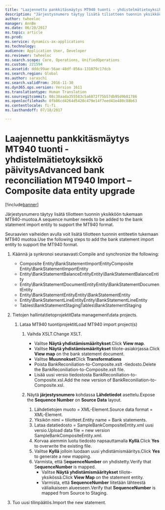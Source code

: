 ```yaml
---
title: "Laajennettu pankkitäsmäytys MT940 tuonti - yhdistelmätietoyksikkö päivitys"
description: "Järjestysnumero täytyy lisätä tiliotteen tuonnin yksikköön tukemaan MT940-muotoa."
author: twheeloc
manager: AnnBe
ms.date: 06/20/2017
ms.topic: article
ms.prod: 
ms.service: dynamics-ax-applications
ms.technology: 
audience: Application User, Developer
ms.reviewer: twheeloc
ms.search.scope: Core, Operations, UnifiedOperations
ms.custom: 221594
ms.assetid: dddc99ae-56ae-48df-856a-131079c17dcb
ms.search.region: Global
ms.author: saraschi
ms.search.validFrom: 2016-11-30
ms.dyn365.ops.version: Version 1611
ms.translationtype: Human Translation
ms.sourcegitcommit: 08c38aada355583c5a6872f75b57db95d9b81786
ms.openlocfilehash: 0fb86cd4264d5420c479e14f7eed41e480c88b63
ms.contentlocale: fi-fi
ms.lasthandoff: 07/18/2017

---
```


# <a name="advanced-bank-reconciliation-mt940-import--composite-data-entity-upgrade"></a><span data-ttu-id="d0782-103">Laajennettu pankkitäsmäytys MT940 tuonti - yhdistelmätietoyksikkö päivitys</span><span class="sxs-lookup"><span data-stu-id="d0782-103">Advanced bank reconciliation MT940 Import – Composite data entity upgrade</span></span>

[!include[banner](../includes/banner.md)]


<span data-ttu-id="d0782-104">Järjestysnumero täytyy lisätä tiliotteen tuonnin yksikköön tukemaan MT940-muotoa.</span><span class="sxs-lookup"><span data-stu-id="d0782-104">A sequence number needs to be added to the bank statement import entity to support the MT940 format.</span></span> 

<span data-ttu-id="d0782-105">Seuraavien vaiheiden avulla voit lisätä tiliotteen tuonnin entiteetin tukemaan MT940 muotoa.</span><span class="sxs-lookup"><span data-stu-id="d0782-105">Use the following steps to add the bank statement import entity to support the MT940 format.</span></span>

1.  <span data-ttu-id="d0782-106">Käännä ja synkronoi seuraavasti:</span><span class="sxs-lookup"><span data-stu-id="d0782-106">Compile and synchronize the following:</span></span>
    -   <span data-ttu-id="d0782-107">Composite Entity\\BankStatementImportEntity</span><span class="sxs-lookup"><span data-stu-id="d0782-107">Composite Entity\\BankStatementImportEntity</span></span>
    -   <span data-ttu-id="d0782-108">Entity\\BankStatementBalanceEntity</span><span class="sxs-lookup"><span data-stu-id="d0782-108">Entity\\BankStatementBalanceEntity</span></span>
    -   <span data-ttu-id="d0782-109">Entity\\BankStatementDocumentEntity</span><span class="sxs-lookup"><span data-stu-id="d0782-109">Entity\\BankStatementDocumentEntity</span></span>
    -   <span data-ttu-id="d0782-110">Entity\\BankStatementEntity</span><span class="sxs-lookup"><span data-stu-id="d0782-110">Entity\\BankStatementEntity</span></span>
    -   <span data-ttu-id="d0782-111">Entity\\BankStatementLineEntity</span><span class="sxs-lookup"><span data-stu-id="d0782-111">Entity\\BankStatementLineEntity</span></span>
    -   <span data-ttu-id="d0782-112">Tables\\BankStatementStaging</span><span class="sxs-lookup"><span data-stu-id="d0782-112">Tables\\BankStatementStaging</span></span>

2.  <span data-ttu-id="d0782-113">Tietojen hallinta\\tietoprojektit</span><span class="sxs-lookup"><span data-stu-id="d0782-113">Data management\\data projects.</span></span>
    1.  <span data-ttu-id="d0782-114">Lataa MT940 tuontiprojektit</span><span class="sxs-lookup"><span data-stu-id="d0782-114">Load MT940 import project(s)</span></span>
        1.  <span data-ttu-id="d0782-115">Vaihda XSLT.</span><span class="sxs-lookup"><span data-stu-id="d0782-115">Change XSLT.</span></span>
            -   <span data-ttu-id="d0782-116">Valitse **Näytä yhdistämismääritykset**.</span><span class="sxs-lookup"><span data-stu-id="d0782-116">Click **View map**.</span></span>
            -   <span data-ttu-id="d0782-117">Valitse **Näytä yhdistämismääritykset** tiliote-asiakirjassa.</span><span class="sxs-lookup"><span data-stu-id="d0782-117">Click **View map** on the bank statement document.</span></span>
            -   <span data-ttu-id="d0782-118">Valitse **Muunnokset**</span><span class="sxs-lookup"><span data-stu-id="d0782-118">Click **Transformations**</span></span>
            -   <span data-ttu-id="d0782-119">Poista BankReconiliation-to-Composite.xslt -tiedosto.</span><span class="sxs-lookup"><span data-stu-id="d0782-119">Delete the BankReconiliation-to-Composite.xslt file.</span></span>
            -   <span data-ttu-id="d0782-120">Lisää uusi versio tiedostosta BankReconiliation-to-Composite.xsl.</span><span class="sxs-lookup"><span data-stu-id="d0782-120">Add the new version of BankReconiliation-to-Composite.xsl.</span></span>

        2.  <span data-ttu-id="d0782-121">Näytä **järjestysnumero** kohdassa **Lähdetiedot** asettelu.</span><span class="sxs-lookup"><span data-stu-id="d0782-121">Expose the **Sequence Number** on **Source Data** layout.</span></span>
            1.  <span data-ttu-id="d0782-122">Lähdetietojen muoto = XML-Element.</span><span class="sxs-lookup"><span data-stu-id="d0782-122">Source data format = XML-Element.</span></span>
            2.  <span data-ttu-id="d0782-123">Yksikön nimi = tiliotteet.</span><span class="sxs-lookup"><span data-stu-id="d0782-123">Entity name = Bank statements.</span></span>
            3.  <span data-ttu-id="d0782-124">Lataa datatiedosto = SampleBankCompositeEntity.xml uusi versio.</span><span class="sxs-lookup"><span data-stu-id="d0782-124">Upload data file = new version SampleBankCompositeEntity.xml.</span></span>
            4.  <span data-ttu-id="d0782-125">Korvaa aiemmin luotu tiedosto napsauttamalla **Kyllä**.</span><span class="sxs-lookup"><span data-stu-id="d0782-125">Click **Yes** to overwrite the existing file.</span></span>
            5.  <span data-ttu-id="d0782-126">Valitse **Kyllä** jolloin luodaan uusi yhdistämismääritys.</span><span class="sxs-lookup"><span data-stu-id="d0782-126">Click **Yes** to generate a new mapping.</span></span>
            6.  <span data-ttu-id="d0782-127">Varmista, että S**equenceNumber** on yhdistetty.</span><span class="sxs-lookup"><span data-stu-id="d0782-127">Verify that S**equenceNumber** is mapped.</span></span>
                -   <span data-ttu-id="d0782-128">Valitse **Näytä yhdistämismääritykset** tiliote-yksikössä.</span><span class="sxs-lookup"><span data-stu-id="d0782-128">Click **View Map** on the statement entity.</span></span>
                -   <span data-ttu-id="d0782-129">Varmista, että **SequenceNumber** liitetään lähteestä väliaikaiseen alueeseen.</span><span class="sxs-lookup"><span data-stu-id="d0782-129">Verify that **SequenceNumber** is mapped from Source to Staging.</span></span>

3.  <span data-ttu-id="d0782-130">Tuo uusi tilinpäätös.</span><span class="sxs-lookup"><span data-stu-id="d0782-130">Import the new statement.</span></span>





